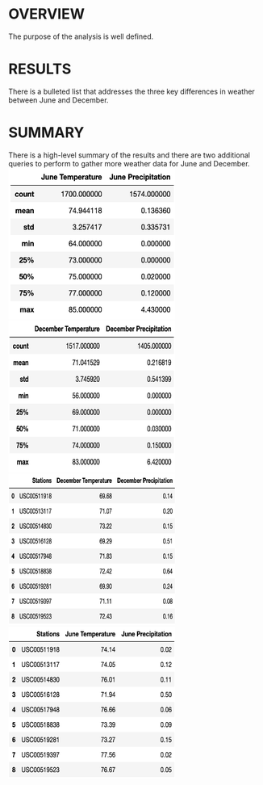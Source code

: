 # OVERVIEW

The purpose of the analysis is well defined.

# RESULTS

There is a bulleted list that addresses the three key differences in weather between June and December.

# SUMMARY

There is a high-level summary of the results and there are two additional queries to perform to gather more weather data for June and December.
<img src="https://github.com/yazhcodes/surfs_up/blob/main/Resources/Images/Jun_Temp_Prcp.png" width="330" height="300"></img>
<img src="https://github.com/yazhcodes/surfs_up/blob/main/Resources/Images/Dec_Temp_Prcp.png" width="330" height="300"></img>
<img src="https://github.com/yazhcodes/surfs_up/blob/main/Resources/Images/Dec_Station_Avgs.png" width="330" height="300"></img>
<img src="https://github.com/yazhcodes/surfs_up/blob/main/Resources/Images/Jun_Station_Avgs.png" width="330" height="300"></img>
